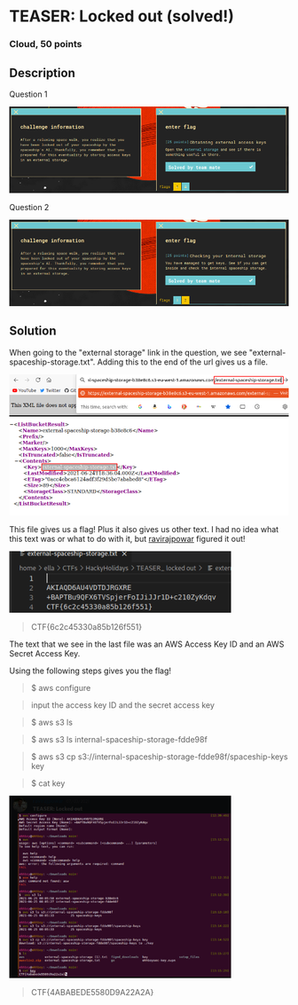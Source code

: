 # TEASER: Locked out (solved!)
### Cloud, 50 points

## Description

Question 1

<kbd><img width="700" src="https://github.com/T1nk3r3ll4/CTF-writeups/blob/main/Hacky_Holidays/images/Teaser_locked_out_question1.png"></kbd>


Question 2

<kbd><img width="700" src="https://github.com/T1nk3r3ll4/CTF-writeups/blob/main/Hacky_Holidays/images/Teaser_locked_out_question2.png"></kbd>

## Solution

When going to the "external storage" link in the question, we see "external-spaceship-storage.txt". Adding this to the end of the url gives us a file.

<kbd><img width="600" src="https://github.com/T1nk3r3ll4/CTF-writeups/blob/main/Hacky_Holidays/images/Teaser_locked_out_q1_solve1.png"></kbd>

This file gives us a flag! Plus it also gives us other text. I had no idea what this text was or what to do with it, but [ravirajpowar](https://twitter.com/ravirajpowar) figured it out!

<kbd><img width="400" src="https://github.com/T1nk3r3ll4/CTF-writeups/blob/main/Hacky_Holidays/images/Teaser_locked_out_q1_solve2.png"></kbd>

> CTF{6c2c45330a85b126f551}

The text that we see in the last file was an AWS Access Key ID and an AWS Secret Access Key.

Using the following steps gives you the flag!

> $ aws configure

> input the access key ID and the secret access key

> $ aws s3 ls

> $ aws s3 ls internal-spaceship-storage-fdde98f

> $ aws s3 cp s3://internal-spaceship-storage-fdde98f/spaceship-keys key

> $ cat key

<kbd><img width="400" src="https://github.com/T1nk3r3ll4/CTF-writeups/blob/main/Hacky_Holidays/images/Teaser_locked_out_q2_solve.png"></kbd>

> CTF{4ABABEDE5580D9A22A2A}
